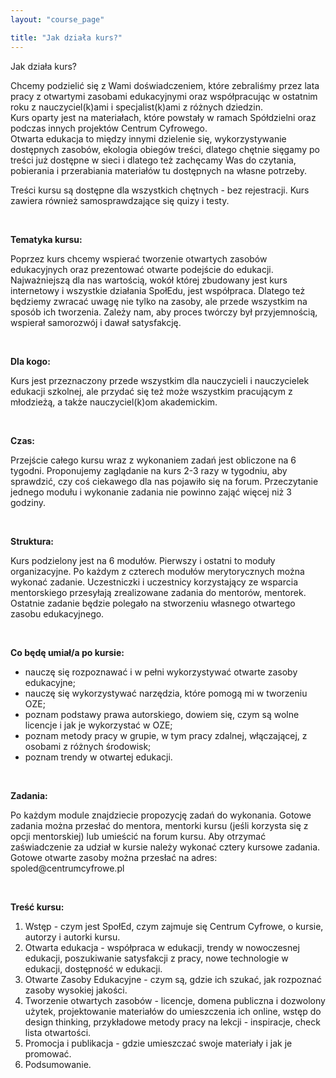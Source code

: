 ```yaml
---
layout: "course_page"

title: "Jak działa kurs?"
---
```


<div class="text-center screen-title">
Jak działa kurs?
</div>


<div class="screen-content">
  <p>Chcemy podzielić się z Wami doświadczeniem, które zebraliśmy przez lata pracy z otwartymi zasobami edukacyjnymi oraz współpracując w ostatnim roku z nauczyciel(k)ami i specjalist(k)ami z różnych dziedzin. <br/>
Kurs oparty jest na materiałach, które powstały w ramach Spółdzielni oraz podczas innych projektów Centrum Cyfrowego. <br/>
Otwarta edukacja to między innymi dzielenie się, wykorzystywanie dostępnych zasobów, ekologia obiegów treści, dlatego chętnie sięgamy po treści już dostępne w sieci i dlatego też zachęcamy Was do czytania, pobierania i przerabiania materiałów tu dostępnych na własne potrzeby.
</p> 
<p>Treści kursu są dostępne dla wszystkich chętnych - bez rejestracji. Kurs zawiera również samosprawdzające się quizy i testy.</p>
  
  &nbsp;
  
  <p><strong>Tematyka kursu:</strong></p>  
  <p>Poprzez kurs chcemy wspierać tworzenie otwartych zasobów edukacyjnych oraz prezentować otwarte podejście do edukacji. Najważniejszą dla nas wartością, wokół której zbudowany jest kurs internetowy i wszystkie działania SpołEdu, jest współpraca. Dlatego też będziemy zwracać uwagę nie tylko na zasoby, ale przede wszystkim na sposób ich tworzenia. Zależy nam, aby proces twórczy był przyjemnością, wspierał samorozwój i dawał satysfakcję. 
</p>

&nbsp;
  
  <p><strong>Dla kogo:</strong></p>  
  <p>Kurs jest przeznaczony przede wszystkim dla nauczycieli i nauczycielek edukacji szkolnej, ale przydać się też może wszystkim pracującym z młodzieżą, a także nauczyciel(k)om akademickim.</p>

&nbsp;

<p><strong>Czas:</strong></p>  
  <p>Przejście całego kursu wraz z wykonaniem zadań jest obliczone na 6 tygodni. Proponujemy zaglądanie na kurs 2-3 razy w tygodniu, aby sprawdzić, czy coś ciekawego dla nas pojawiło się na forum. Przeczytanie jednego modułu i wykonanie zadania nie powinno zająć więcej niż 3 godziny.</p>
  
  &nbsp;
  
  <p><strong>Struktura:</strong></p>  
  <p>Kurs podzielony jest na 6 modułów. Pierwszy i ostatni to moduły organizacyjne. Po każdym z czterech modułów merytorycznych można wykonać zadanie. Uczestniczki i uczestnicy korzystający ze wsparcia mentorskiego przesyłają zrealizowane zadania do mentorów, mentorek. Ostatnie zadanie będzie polegało na stworzeniu własnego otwartego zasobu edukacyjnego.</p>
  
  &nbsp;
  
  <p><strong>Co będę umiał/a po kursie:</strong></p>  
  <p>
  <ul>
    <li class="bullet">nauczę się rozpoznawać i w pełni wykorzystywać otwarte zasoby edukacyjne;</li>
<li class="bullet">nauczę się wykorzystywać narzędzia, które pomogą mi w tworzeniu OZE;</li>
<li class="bullet">poznam podstawy prawa autorskiego, dowiem się, czym są wolne licencje i jak je wykorzystać w OZE;</li>
<li class="bullet">poznam metody pracy w grupie, w tym pracy zdalnej, włączającej, z osobami z różnych środowisk;</li>
<li class="bullet">poznam trendy w otwartej edukacji.</li>
</ul>
</p>
  
  &nbsp;
  
  <p><strong>Zadania:</strong></p>  
  <p>Po każdym module znajdziecie propozycję zadań do wykonania. Gotowe zadania można przesłać do mentora, mentorki kursu (jeśli korzysta się z opcji mentorskiej) lub umieścić na forum kursu. Aby otrzymać zaświadczenie za udział w kursie należy wykonać cztery kursowe zadania.
Gotowe otwarte zasoby można przesłać na adres: spoled@centrumcyfrowe.pl
</p>
  
  &nbsp;
  
  <p><strong>Treść kursu:</strong></p>  
<p>
<ol>
<li class="number">Wstęp - czym jest SpołEd, czym zajmuje się Centrum Cyfrowe, o kursie, autorzy i autorki kursu.</li>
<li class="number">Otwarta edukacja - współpraca w edukacji, trendy w nowoczesnej edukacji, poszukiwanie satysfakcji z pracy, nowe technologie w edukacji, dostępność w edukacji.</li>
<li class="number">Otwarte Zasoby Edukacyjne - czym są, gdzie ich szukać, jak rozpoznać zasoby wysokiej jakości.</li>
<li class="number">Tworzenie otwartych zasobów - licencje, domena publiczna i dozwolony użytek, projektowanie materiałów do umieszczenia ich online, wstęp do design thinking, przykładowe metody pracy na lekcji - inspiracje, check lista otwartości.</li>
<li class="number">Promocja i publikacja - gdzie umieszczać swoje materiały i jak je promować.</li>
<li class="number">Podsumowanie.</li>
</ol>
</p>
</div> 

